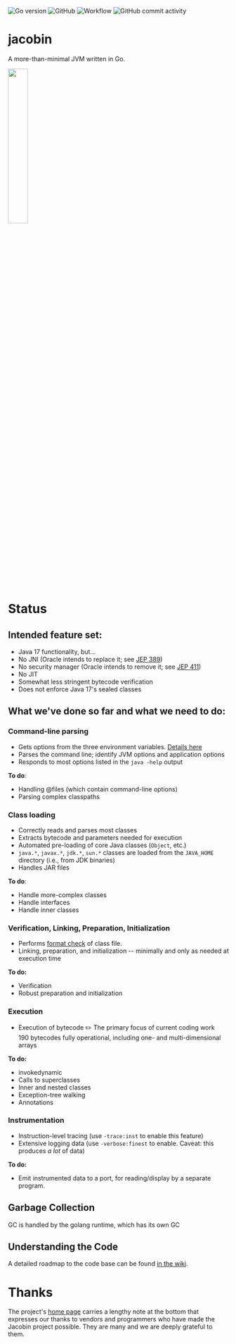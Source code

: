 ![Go version](https://img.shields.io/github/go-mod/go-version/platypusguy/jacobin?filename=src%2Fgo.mod)
![GitHub](https://img.shields.io/github/license/platypusguy/jacobin)
![Workflow](https://github.com/platypusguy/jacobin/actions/workflows/go.yml/badge.svg)
<img alt="GitHub commit activity" src="https://img.shields.io/github/commit-activity/m/platypusguy/jacobin">
<!--
[![Go_report_card](https://img.shields.io/badge/go%20report-A+-brightgreen.svg?style=flat)](https://goreportcard.com/report/github.com/platypusguy/jacobin) -->


# jacobin

A more-than-minimal JVM written in Go. 

<img src="https://github.com/platypusguy/jacobin/blob/0aedac33af431ca3befd67d96d0d95db84096b0c/assets/img/JacobinLogo.jpg" width=30% height=30%>


# Status
## Intended feature set:
* Java 17 functionality, but...
* No JNI (Oracle intends to replace it; see [JEP 389](https://openjdk.java.net/jeps/389))
* No security manager (Oracle intends to remove it; see [JEP 411](https://openjdk.java.net/jeps/411))
* No JIT
* Somewhat less stringent bytecode verification
* Does not enforce Java 17's sealed classes

## What we've done so far and what we need to do:
### Command-line parsing
* Gets options from the three environment variables. [Details here](https://github.com/platypusguy/jacobin/wiki/Command-line-Processing)
* Parses the command line; identify JVM options and application options
* Responds to most options listed in the `java -help` output

**To do**:
 * Handling @files (which contain command-line options)
 * Parsing complex classpaths

### Class loading
* Correctly reads and parses most classes
* Extracts bytecode and parameters needed for execution
* Automated pre-loading of core Java classes (`Object`, etc.)
* `java.*`, `javax.*`, `jdk.*`, `sun.*` classes are loaded from the `JAVA_HOME` directory (i.e., from JDK binaries)
* Handles JAR files
  
**To do**:
* Handle more-complex classes
* Handle interfaces
* Handle inner classes

### Verification, Linking, Preparation, Initialization
* Performs [format check](https://docs.oracle.com/javase/specs/jvms/se11/html/jvms-4.html#jvms-4.8) of class file.
* Linking, preparation, and initialization -- minimally and only as needed at execution time

**To do:**
* Verification
* Robust preparation and initialization

### Execution
* Execution of bytecode :pencil2: The primary focus of current coding work<br>
  190 bytecodes fully operational, including one- and multi-dimensional arrays
  
**To do:**
* invokedynamic
* Calls to superclasses
* Inner and nested classes
* Exception-tree walking
* Annotations

### Instrumentation
* Instruction-level tracing (use `-trace:inst` to enable this feature)
* Extensive logging data (use `-verbose:finest` to enable. Caveat: this produces *a lot* of data)

**To do:**
* Emit instrumented data to a port, for reading/display by a separate program.

## Garbage Collection
GC is handled by the golang runtime, which has its own GC

## Understanding the Code
A detailed roadmap to the code base can be found [in the wiki](https://github.com/platypusguy/jacobin/wiki/Roadmap-to-Jacobin-source-code).

# Thanks
The project's [home page](https://jacobin.org/) carries a lengthy note at the bottom that expresses our thanks to vendors and programmers who have made the Jacobin project possible. They are many and we are deeply grateful to them.

